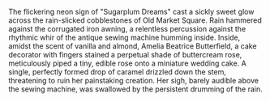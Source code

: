 The flickering neon sign of "Sugarplum Dreams" cast a sickly sweet glow across the rain-slicked cobblestones of  Old Market Square.  Rain hammered against the corrugated iron awning, a relentless percussion against the rhythmic whir of the antique sewing machine humming inside.  Inside, amidst the scent of vanilla and almond, Amelia Beatrice Butterfield, a cake decorator with fingers stained a perpetual shade of buttercream rose, meticulously piped a tiny, edible rose onto a miniature wedding cake.  A single, perfectly formed drop of caramel drizzled down the stem, threatening to ruin her painstaking creation.  Her sigh, barely audible above the sewing machine, was swallowed by the persistent drumming of the rain.
